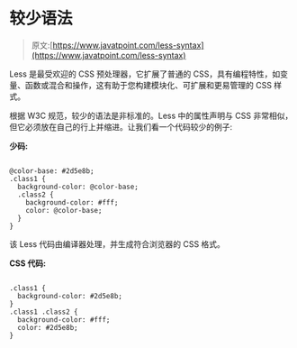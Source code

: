 # 较少语法

> 原文:[https://www.javatpoint.com/less-syntax](https://www.javatpoint.com/less-syntax)

Less 是最受欢迎的 CSS 预处理器，它扩展了普通的 CSS，具有编程特性，如变量、函数或混合和操作，这有助于您构建模块化、可扩展和更易管理的 CSS 样式。

根据 W3C 规范，较少的语法是非标准的。Less 中的属性声明与 CSS 非常相似，但它必须放在自己的行上并缩进。让我们看一个代码较少的例子:

**少码:**

```

@color-base: #2d5e8b;
.class1 {
  background-color: @color-base;
  .class2 {
    background-color: #fff;
    color: @color-base;
  }
} 

```

该 Less 代码由编译器处理，并生成符合浏览器的 CSS 格式。

**CSS 代码:**

```

.class1 {
  background-color: #2d5e8b;
}
.class1 .class2 {
  background-color: #fff;
  color: #2d5e8b;
} 

```